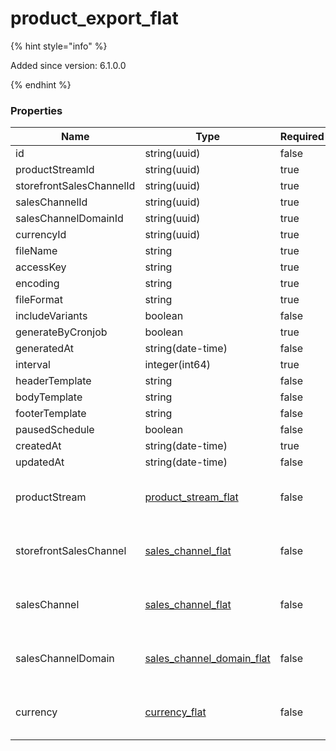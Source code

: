
# product_export_flat

{% hint style="info" %}

Added since version: 6.1.0.0

{% endhint %}

### Properties

|Name|Type|Required|Restrictions|Description|
|---|---|---|---|---|
|id|string(uuid)|false|none|none|
|productStreamId|string(uuid)|true|none|none|
|storefrontSalesChannelId|string(uuid)|true|none|none|
|salesChannelId|string(uuid)|true|none|none|
|salesChannelDomainId|string(uuid)|true|none|none|
|currencyId|string(uuid)|true|none|none|
|fileName|string|true|none|none|
|accessKey|string|true|none|none|
|encoding|string|true|none|none|
|fileFormat|string|true|none|none|
|includeVariants|boolean|false|none|none|
|generateByCronjob|boolean|true|none|none|
|generatedAt|string(date-time)|false|none|none|
|interval|integer(int64)|true|none|none|
|headerTemplate|string|false|none|none|
|bodyTemplate|string|false|none|none|
|footerTemplate|string|false|none|none|
|pausedSchedule|boolean|false|none|none|
|createdAt|string(date-time)|true|read-only|none|
|updatedAt|string(date-time)|false|read-only|none|
|productStream|[product_stream_flat](/schema/product_stream_flat.md)|false|none|Added since version: 6.0.0.0|
|storefrontSalesChannel|[sales_channel_flat](/schema/sales_channel_flat.md)|false|none|Added since version: 6.0.0.0|
|salesChannel|[sales_channel_flat](/schema/sales_channel_flat.md)|false|none|Added since version: 6.0.0.0|
|salesChannelDomain|[sales_channel_domain_flat](/schema/sales_channel_domain_flat.md)|false|none|Added since version: 6.0.0.0|
|currency|[currency_flat](/schema/currency_flat.md)|false|none|Added since version: 6.0.0.0|
